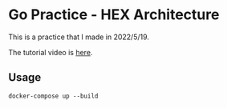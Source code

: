# Go Practice - HEX Architecture

This is a practice that I made in 2022/5/19.

The tutorial video is [here](https://www.youtube.com/watch?v=MpFog2kZsHk&t=2431s&ab_channel=KantanCoding).

## Usage
```
docker-compose up --build
```